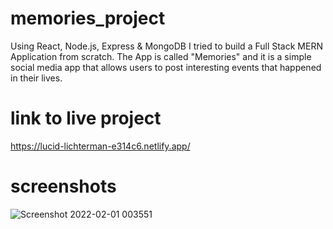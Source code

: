 # memories_project
Using React, Node.js, Express & MongoDB I tried to build a Full Stack MERN Application from scratch. The App is called "Memories" and it is a simple social media app that allows users to post interesting events that happened in their lives.

# link to live project
https://lucid-lichterman-e314c6.netlify.app/

# screenshots
![Screenshot 2022-02-01 003551](https://user-images.githubusercontent.com/56402483/151856416-418c01c9-b9da-4eb1-9a0f-1236cf28bfe5.png)

